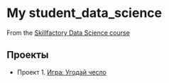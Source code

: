 
# My student_data_science
From the [Skillfactory Data Science course](https://skillfactory.ru/data_science)

## Проекты

* Проект 1. [Игра: Угодай чесло](https://github.com/AraratMar/student_data_science/tree/main/homework) 

